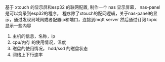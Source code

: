 基于 xtouch 的显示屏和esp32 的联网配置, 制作一个 nas 显示屏幕， nas-panel 是可以烧录到esp32的程序， 程序除了xtouch的配网逻辑，关于nas-panel的显示，通过发现局域网或者配置ip和端口，连接到mqtt server 然后通过订阅 topic 显示一些内容

1. 主机的信息，名称，ip
2. cpu/内存 的使用情况，温度
3. 磁盘的使用情况， hdd/ssd 的磁盘状态
4. 网络上下行速率


